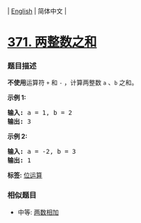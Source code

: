 | [English](README_EN.md) | 简体中文 |

# [371. 两整数之和](https://leetcode-cn.com/problems/sum-of-two-integers)
 ### 题目描述
<p><strong>不使用</strong>运算符&nbsp;<code>+</code> 和&nbsp;<code>-</code>&nbsp;​​​​​​​，计算两整数&nbsp;​​​​​​​<code>a</code>&nbsp;、<code>b</code>&nbsp;​​​​​​​之和。</p>

<p><strong>示例 1:</strong></p>

<pre><strong>输入: </strong>a = 1, b = 2
<strong>输出: </strong>3
</pre>

<p><strong>示例 2:</strong></p>

<pre><strong>输入: </strong>a = -2, b = 3
<strong>输出: </strong>1</pre>

**标签:**  [位运算](https://leetcode-cn.com/tag/bit-manipulation) 
 ### 相似题目
- 中等:	[两数相加](https://leetcode-cn.com/problems/add-two-numbers) 
